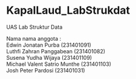 # KapalLaud_LabStrukdat
UAS Lab Struktur Data

Nama nama anggota : <br> 
Edwin Jonatan Purba 			(231401091) <br>
Luthfi Zahran Panggabean             	(231401082) <br>
Susena Yudha Wijaya                       	(231401109) <br>
Michael Valent Satrio Munthe       	(231401103) <br>
Josh Peter Pardosi 			(231401031)
